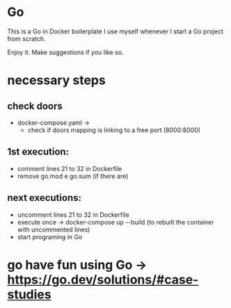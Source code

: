 # Go
This is a Go in Docker boilerplate I use myself whenever I start a Go project from scratch.

Enjoy it. Make suggestions if you like so.

# necessary steps
## check doors
- docker-compose.yaml ->
  - check if doors mapping is linking to a free port
  (8000:8000)

## 1st execution:
- comment lines 21 to 32 in Dockerfile
- remove go.mod e go.sum (if there are)

## next executions:
- uncomment lines 21 to 32 in Dockerfile
- execute once -> docker-compose up --build
(to rebuilt the container with uncommented lines)
- start programing in Go

# go have fun using Go -> https://go.dev/solutions/#case-studies
